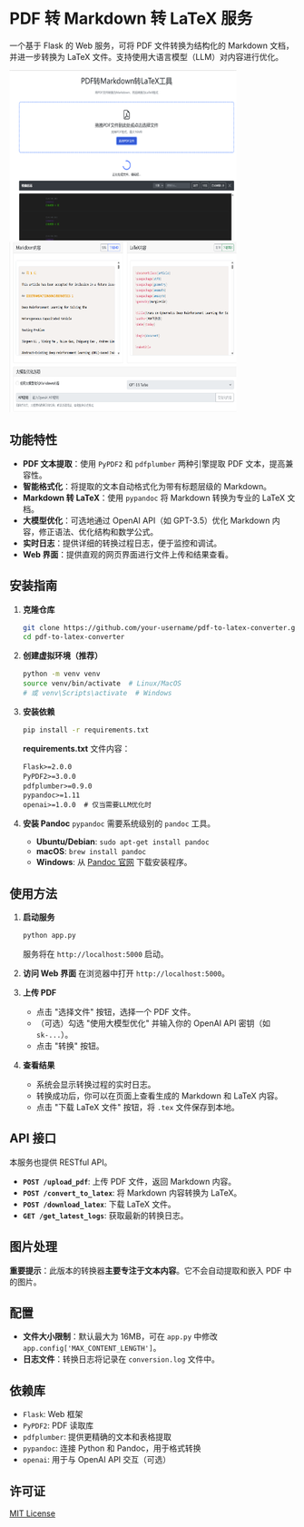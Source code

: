 # PDF 转 Markdown 转 LaTeX 服务

一个基于 Flask 的 Web 服务，可将 PDF 文件转换为结构化的 Markdown 文档，并进一步转换为 LaTeX 文件。支持使用大语言模型（LLM）对内容进行优化。

<img src="./images/1.png" width="400" height="300" alt="示例图片"><img src="./images/2.png" width="400" height="300" alt="示例图片2">
## 功能特性

*   **PDF 文本提取**：使用 `PyPDF2` 和 `pdfplumber` 两种引擎提取 PDF 文本，提高兼容性。
*   **智能格式化**：将提取的文本自动格式化为带有标题层级的 Markdown。
*   **Markdown 转 LaTeX**：使用 `pypandoc` 将 Markdown 转换为专业的 LaTeX 文档。
*   **大模型优化**：可选地通过 OpenAI API（如 GPT-3.5）优化 Markdown 内容，修正语法、优化结构和数学公式。
*   **实时日志**：提供详细的转换过程日志，便于监控和调试。
*   **Web 界面**：提供直观的网页界面进行文件上传和结果查看。

## 安装指南

1.  **克隆仓库**
    ```bash
    git clone https://github.com/your-username/pdf-to-latex-converter.git
    cd pdf-to-latex-converter
    ```

2.  **创建虚拟环境（推荐）**
    ```bash
    python -m venv venv
    source venv/bin/activate  # Linux/MacOS
    # 或 venv\Scripts\activate  # Windows
    ```

3.  **安装依赖**
    ```bash
    pip install -r requirements.txt
    ```

    **requirements.txt** 文件内容：
    ```txt
    Flask>=2.0.0
    PyPDF2>=3.0.0
    pdfplumber>=0.9.0
    pypandoc>=1.11
    openai>=1.0.0  # 仅当需要LLM优化时
    ```

4.  **安装 Pandoc**
    `pypandoc` 需要系统级别的 `pandoc` 工具。
    *   **Ubuntu/Debian**: `sudo apt-get install pandoc`
    *   **macOS**: `brew install pandoc`
    *   **Windows**: 从 [Pandoc 官网](https://pandoc.org/installing.html) 下载安装程序。

## 使用方法

1.  **启动服务**
    ```bash
    python app.py
    ```
    服务将在 `http://localhost:5000` 启动。

2.  **访问 Web 界面**
    在浏览器中打开 `http://localhost:5000`。

3.  **上传 PDF**
    *   点击 "选择文件" 按钮，选择一个 PDF 文件。
    *   （可选）勾选 "使用大模型优化" 并输入你的 OpenAI API 密钥（如 `sk-...`）。
    *   点击 "转换" 按钮。

4.  **查看结果**
    *   系统会显示转换过程的实时日志。
    *   转换成功后，你可以在页面上查看生成的 Markdown 和 LaTeX 内容。
    *   点击 "下载 LaTeX 文件" 按钮，将 `.tex` 文件保存到本地。

## API 接口

本服务也提供 RESTful API。

*   **`POST /upload_pdf`**: 上传 PDF 文件，返回 Markdown 内容。
*   **`POST /convert_to_latex`**: 将 Markdown 内容转换为 LaTeX。
*   **`POST /download_latex`**: 下载 LaTeX 文件。
*   **`GET /get_latest_logs`**: 获取最新的转换日志。

## 图片处理

**重要提示**：此版本的转换器**主要专注于文本内容**。它不会自动提取和嵌入 PDF 中的图片。

## 配置

*   **文件大小限制**：默认最大为 16MB，可在 `app.py` 中修改 `app.config['MAX_CONTENT_LENGTH']`。
*   **日志文件**：转换日志将记录在 `conversion.log` 文件中。

## 依赖库

*   `Flask`: Web 框架
*   `PyPDF2`: PDF 读取库
*   `pdfplumber`: 提供更精确的文本和表格提取
*   `pypandoc`: 连接 Python 和 Pandoc，用于格式转换
*   `openai`: 用于与 OpenAI API 交互（可选）

## 许可证

[MIT License](LICENSE)
